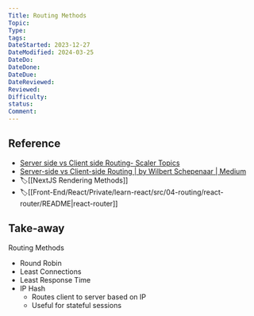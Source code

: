 ```yaml
---
Title: Routing Methods
Topic:
Type:
tags: 
DateStarted: 2023-12-27
DateModified: 2024-03-25
DateDo:
DateDone:
DateDue:
DateReviewed:
Reviewed:
Difficulty:
status:
Comment:
---
```

## Reference
- [Server side vs Client side Routing- Scaler Topics](https://www.scaler.com/topics/react/server-client-routing/)
- [Server-side vs Client-side Routing | by Wilbert Schepenaar | Medium](https://medium.com/@wilbo/server-side-vs-client-side-routing-71d710e9227f)
- 🏷️[[NextJS Rendering Methods]]
- 🏷️[[Front-End/React/Private/learn-react/src/04-routing/react-router/README|react-router]]
## Take-away
Routing Methods
- Round Robin
- Least Connections
- Least Response Time
- IP Hash
  - Routes client to server based on IP
  - Useful for stateful sessions